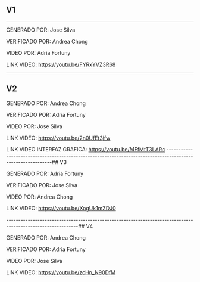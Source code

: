 
## V1
------------------------------------------------------------------------------------------------------------

GENERADO POR:   Jose Silva

VERIFICADO POR: Andrea Chong

VIDEO POR:      Adria Fortuny

LINK VIDEO:     https://youtu.be/FYRxYVZ3R68

--------------------------------------------------------------------------------------------------------
## V2

GENERADO POR:   Andrea Chong

VERIFICADO POR: Adria Fortuny

VIDEO POR:      Jose Silva

LINK VIDEO:     https://youtu.be/2n0UfEt3jfw

LINK VIDEO INTERFAZ GRAFICA: https://youtu.be/MFfMtT3LARc
------------------------------------------------------------------------------------------------------------## V3

GENERADO POR:   Adria Fortuny

VERIFICADO POR: Jose Silva

VIDEO POR:      Andrea Chong

LINK VIDEO:     https://youtu.be/XogUk1mZDJ0

------------------------------------------------------------------------------------------------------------## V4

GENERADO POR:   Andrea Chong

VERIFICADO POR: Adria Fortuny

VIDEO POR:      Jose Silva

LINK VIDEO:     https://youtu.be/zcHn_N90DfM
